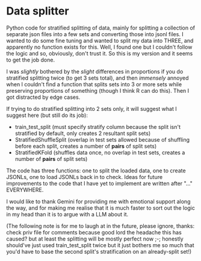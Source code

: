 # Data splitter
Python code for stratified splitting of data, mainly for splitting a collection of separate json files into a few sets and converting those into jsonl files. I wanted to do some fine tuning and wanted to split my data into THREE, and apparently no function exists for this. Well, I found one but I couldn't follow the logic and so, obviously, don't trust it. So this is my version and it seems to get the job done.

I was _slightly_ bothered by the _slight_ differences in proportions if you do stratified splitting twice (to get 3 sets total), and then _immensely_ annoyed when I couldn't find a function that splits sets into 3 or more sets while preserving proportions of something (though I think R can do this). Then I got distracted by edge cases.

If trying to do stratified splitting into 2 sets only, it will suggest what I suggest here (but still do its job):
* train_test_split (must specify stratify column because the split isn't stratified by default, only creates 2 resultant split sets)
* StratifiedShuffleSplit (overlap in test sets allowed because of shuffling before each split, creates a number of **pairs** of split sets)
* StratifiedKFold (shuffles data once, no overlap in test sets, creates a number of **pairs** of split sets)

The code has three functions: one to split the loaded data, one to create JSONLs, one to load JSONLs back in to check. Ideas for future improvements to the code that I have yet to implement are written after "..." EVERYWHERE.

I would like to thank Gemini for providing me with emotional support along the way, and for making me realise that it is much faster to sort out the logic in my head than it is to argue with a LLM about it.

(The following note is for me to laugh at in the future, please ignore, thanks: check priv file for comments because good lord the headache this has caused? but at least the splitting will be mostly perfect now ;-; honestly should've just used train_test_split twice but it just bothers me so much that you'd have to base the second split's stratification on an already-split set!)

